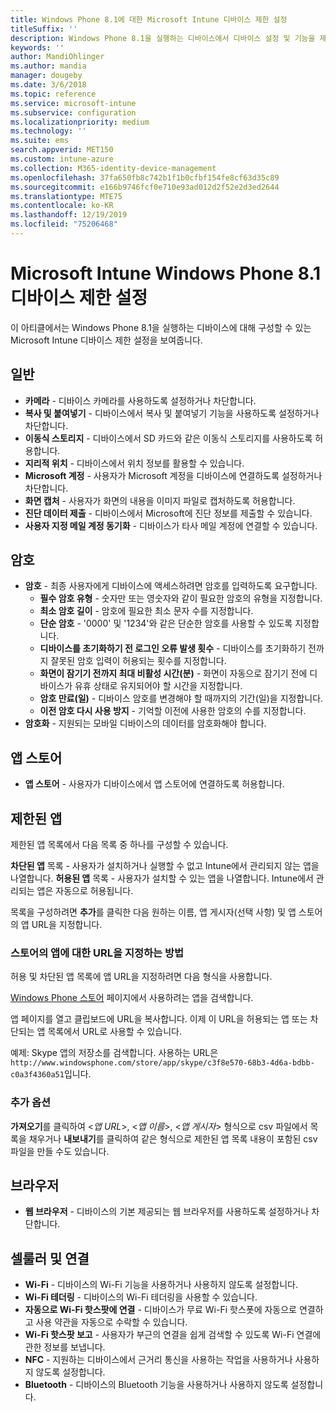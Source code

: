 ```yaml
---
title: Windows Phone 8.1에 대한 Microsoft Intune 디바이스 제한 설정
titleSuffix: ''
description: Windows Phone 8.1을 실행하는 디바이스에서 디바이스 설정 및 기능을 제어하는 데 사용할 수 있는 Intune 설정을 알아봅니다.
keywords: ''
author: MandiOhlinger
ms.author: mandia
manager: dougeby
ms.date: 3/6/2018
ms.topic: reference
ms.service: microsoft-intune
ms.subservice: configuration
ms.localizationpriority: medium
ms.technology: ''
ms.suite: ems
search.appverid: MET150
ms.custom: intune-azure
ms.collection: M365-identity-device-management
ms.openlocfilehash: 37fa650fb8c742b1f1b0cfbf154fe8cf63d35c89
ms.sourcegitcommit: e166b9746fcf0e710e93ad012d2f52e2d3ed2644
ms.translationtype: MTE75
ms.contentlocale: ko-KR
ms.lasthandoff: 12/19/2019
ms.locfileid: "75206468"
---
```

# <a name="microsoft-intune-windows-phone-81-device-restriction-settings"></a>Microsoft Intune Windows Phone 8.1 디바이스 제한 설정



이 아티클에서는 Windows Phone 8.1을 실행하는 디바이스에 대해 구성할 수 있는 Microsoft Intune 디바이스 제한 설정을 보여줍니다.


## <a name="general"></a>일반

- **카메라** - 디바이스 카메라를 사용하도록 설정하거나 차단합니다.
- **복사 및 붙여넣기** - 디바이스에서 복사 및 붙여넣기 기능을 사용하도록 설정하거나 차단합니다.
- **이동식 스토리지** - 디바이스에서 SD 카드와 같은 이동식 스토리지를 사용하도록 허용합니다.
- **지리적 위치** - 디바이스에서 위치 정보를 활용할 수 있습니다.
- **Microsoft 계정** - 사용자가 Microsoft 계정을 디바이스에 연결하도록 설정하거나 차단합니다.
- **화면 캡처** - 사용자가 화면의 내용을 이미지 파일로 캡처하도록 허용합니다.
- **진단 데이터 제출** - 디바이스에서 Microsoft에 진단 정보를 제출할 수 있습니다.
- **사용자 지정 메일 계정 동기화** - 디바이스가 타사 메일 계정에 연결할 수 있습니다.

## <a name="password"></a>암호

- **암호** - 최종 사용자에게 디바이스에 액세스하려면 암호를 입력하도록 요구합니다.
  - **필수 암호 유형** - 숫자만 또는 영숫자와 같이 필요한 암호의 유형을 지정합니다.
  - **최소 암호 길이** - 암호에 필요한 최소 문자 수를 지정합니다.
  - **단순 암호** - '0000' 및 '1234'와 같은 단순한 암호를 사용할 수 있도록 지정합니다.
  - **디바이스를 초기화하기 전 로그인 오류 발생 횟수** - 디바이스를 초기화하기 전까지 잘못된 암호 입력이 허용되는 횟수를 지정합니다.
  - **화면이 잠기기 전까지 최대 비활성 시간(분)** - 화면이 자동으로 잠기기 전에 디바이스가 유휴 상태로 유지되어야 할 시간을 지정합니다.
  - **암호 만료(일)** - 디바이스 암호를 변경해야 할 때까지의 기간(일)을 지정합니다.
  - **이전 암호 다시 사용 방지** - 기억할 이전에 사용한 암호의 수를 지정합니다.
- **암호화** - 지원되는 모바일 디바이스의 데이터를 암호화해야 합니다.

## <a name="app-store"></a>앱 스토어

- **앱 스토어** - 사용자가 디바이스에서 앱 스토어에 연결하도록 허용합니다.

## <a name="restricted-apps"></a>제한된 앱

제한된 앱 목록에서 다음 목록 중 하나를 구성할 수 있습니다.

**차단된 앱** 목록 - 사용자가 설치하거나 실행할 수 없고 Intune에서 관리되지 않는 앱을 나열합니다.
**허용된 앱** 목록 - 사용자가 설치할 수 있는 앱을 나열합니다. Intune에서 관리되는 앱은 자동으로 허용됩니다.

목록을 구성하려면 **추가**를 클릭한 다음 원하는 이름, 앱 게시자(선택 사항) 및 앱 스토어의 앱 URL을 지정합니다.

### <a name="how-to-specify-the-url-to-an-app-in-the-store"></a>스토어의 앱에 대한 URL을 지정하는 방법

허용 및 차단된 앱 목록에 앱 URL을 지정하려면 다음 형식을 사용합니다.

[Windows Phone 스토어](https://www.microsoft.com/store/apps/windows-phone) 페이지에서 사용하려는 앱을 검색합니다.

앱 페이지를 열고 클립보드에 URL을 복사합니다. 이제 이 URL을 허용되는 앱 또는 차단되는 앱 목록에서 URL로 사용할 수 있습니다.

예제: Skype 앱의 저장소를 검색합니다. 사용하는 URL은 `http://www.windowsphone.com/store/app/skype/c3f8e570-68b3-4d6a-bdbb-c0a3f4360a51`입니다.



### <a name="additional-options"></a>추가 옵션

**가져오기**를 클릭하여 <*앱 URL*>, <*앱 이름*>, <*앱 게시자*> 형식으로 csv 파일에서 목록을 채우거나 **내보내기**를 클릭하여 같은 형식으로 제한된 앱 목록 내용이 포함된 csv 파일을 만들 수도 있습니다.


## <a name="browser"></a>브라우저

- **웹 브라우저** - 디바이스의 기본 제공되는 웹 브라우저를 사용하도록 설정하거나 차단합니다.

## <a name="cellular-and-connectivity"></a>셀룰러 및 연결

- **Wi-Fi** - 디바이스의 Wi-Fi 기능을 사용하거나 사용하지 않도록 설정합니다.
- **Wi-Fi 테더링** - 디바이스의 Wi-Fi 테더링을 사용할 수 있습니다.
- **자동으로 Wi-Fi 핫스팟에 연결** - 디바이스가 무료 Wi-Fi 핫스폿에 자동으로 연결하고 사용 약관을 자동으로 수락할 수 있습니다.
- **Wi-Fi 핫스팟 보고** - 사용자가 부근의 연결을 쉽게 검색할 수 있도록 Wi-Fi 연결에 관한 정보를 보냅니다.
- **NFC** - 지원하는 디바이스에서 근거리 통신을 사용하는 작업을 사용하거나 사용하지 않도록 설정합니다.
- **Bluetooth** - 디바이스의 Bluetooth 기능을 사용하거나 사용하지 않도록 설정합니다.
